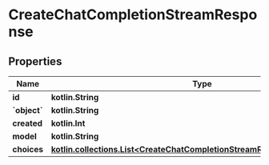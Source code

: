 
# CreateChatCompletionStreamResponse

## Properties
Name | Type | Description | Notes
------------ | ------------- | ------------- | -------------
**id** | **kotlin.String** |  | 
**&#x60;object&#x60;** | **kotlin.String** |  | 
**created** | **kotlin.Int** |  | 
**model** | **kotlin.String** |  | 
**choices** | [**kotlin.collections.List&lt;CreateChatCompletionStreamResponseChoicesInner&gt;**](CreateChatCompletionStreamResponseChoicesInner.md) |  | 



